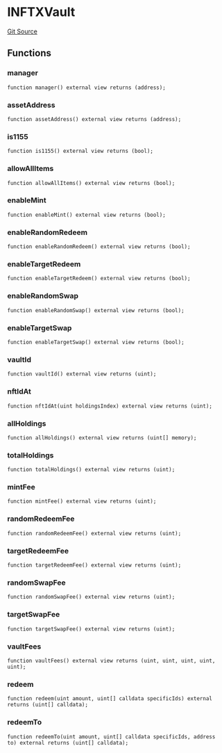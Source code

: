 # INFTXVault
[Git Source](https://github.com/FloorDAO/floor-v2/blob/c8169a0594ad07a37d169672a50f4155c41be809/src/interfaces/nftx/NFTXVault.sol)


## Functions
### manager


```solidity
function manager() external view returns (address);
```

### assetAddress


```solidity
function assetAddress() external view returns (address);
```

### is1155


```solidity
function is1155() external view returns (bool);
```

### allowAllItems


```solidity
function allowAllItems() external view returns (bool);
```

### enableMint


```solidity
function enableMint() external view returns (bool);
```

### enableRandomRedeem


```solidity
function enableRandomRedeem() external view returns (bool);
```

### enableTargetRedeem


```solidity
function enableTargetRedeem() external view returns (bool);
```

### enableRandomSwap


```solidity
function enableRandomSwap() external view returns (bool);
```

### enableTargetSwap


```solidity
function enableTargetSwap() external view returns (bool);
```

### vaultId


```solidity
function vaultId() external view returns (uint);
```

### nftIdAt


```solidity
function nftIdAt(uint holdingsIndex) external view returns (uint);
```

### allHoldings


```solidity
function allHoldings() external view returns (uint[] memory);
```

### totalHoldings


```solidity
function totalHoldings() external view returns (uint);
```

### mintFee


```solidity
function mintFee() external view returns (uint);
```

### randomRedeemFee


```solidity
function randomRedeemFee() external view returns (uint);
```

### targetRedeemFee


```solidity
function targetRedeemFee() external view returns (uint);
```

### randomSwapFee


```solidity
function randomSwapFee() external view returns (uint);
```

### targetSwapFee


```solidity
function targetSwapFee() external view returns (uint);
```

### vaultFees


```solidity
function vaultFees() external view returns (uint, uint, uint, uint, uint);
```

### redeem


```solidity
function redeem(uint amount, uint[] calldata specificIds) external returns (uint[] calldata);
```

### redeemTo


```solidity
function redeemTo(uint amount, uint[] calldata specificIds, address to) external returns (uint[] calldata);
```

